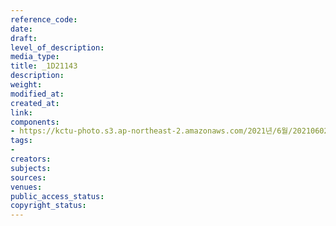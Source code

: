 ```yaml
---
reference_code: 
date: 
draft: 
level_of_description: 
media_type: 
title: _1D21143
description: 
weight: 
modified_at: 
created_at: 
link: 
components:
- https://kctu-photo.s3.ap-northeast-2.amazonaws.com/2021년/6월/20210602_산재처리+지연+근본+대책수립!+민주노총+결의대회/_1D21143.jpg
tags:
- 
creators: 
subjects: 
sources: 
venues: 
public_access_status: 
copyright_status: 
---
```

